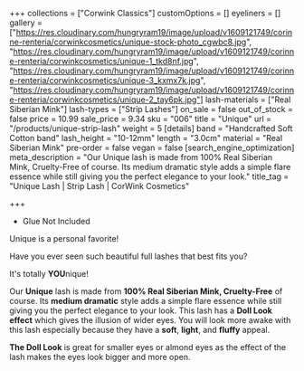 +++
collections = ["Corwink Classics"]
customOptions = []
eyeliners = []
gallery = ["https://res.cloudinary.com/hungryram19/image/upload/v1609121749/corinne-renteria/corwinkcosmetics/unique-stock-photo_cgwbc8.jpg", "https://res.cloudinary.com/hungryram19/image/upload/v1609121749/corinne-renteria/corwinkcosmetics/unique-1_tkd8nf.jpg", "https://res.cloudinary.com/hungryram19/image/upload/v1609121749/corinne-renteria/corwinkcosmetics/unique-3_kxmx7k.jpg", "https://res.cloudinary.com/hungryram19/image/upload/v1609121749/corinne-renteria/corwinkcosmetics/unique-2_tay6pk.jpg"]
lash-materials = ["Real Siberian Mink"]
lash-types = ["Strip Lashes"]
on_sale = false
out_of_stock = false
price = 10.99
sale_price = 9.34
sku = "006"
title = "Unique"
url = "/products/unique-strip-lash"
weight = 5
[details]
band = "Handcrafted Soft Cotton band"
lash_height = "10-12mm"
length = "3.0cm"
material = "Real Siberian Mink"
pre-order = false
vegan = false
[search_engine_optimization]
meta_description = "Our Unique lash is made from 100% Real Siberian Mink, Cruelty-Free of course. Its medium dramatic style adds a simple flare essence while still giving you the perfect elegance to your look."
title_tag = "Unique Lash | Strip Lash | CorWink Cosmetics"

+++
* Glue Not Included

Unique is a personal favorite!

Have you ever seen such beautiful full lashes that best fits you?

It's totally **YOU**nique!

Our **Unique** lash is made from **100% Real Siberian Mink, Cruelty-Free** of course. Its **medium dramatic** style adds a simple flare essence while still giving you the perfect elegance to your look. This lash has a **Doll Look effect** which gives the illusion of wider eyes. You will look more awake with this lash especially because they have a **soft**, **light**, and **fluffy** appeal.

**The Doll Look** is great for smaller eyes or almond eyes as the effect of the lash makes the eyes look bigger and more open.